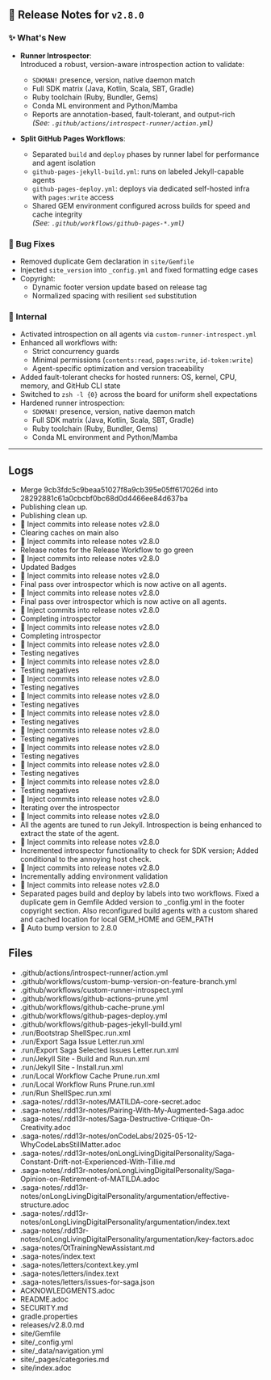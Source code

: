 ## 📝 Release Notes for `v2.8.0`

### ✨ What's New

- **Runner Introspector**:  
  Introduced a robust, version-aware introspection action to validate:
    - `SDKMAN!` presence, version, native daemon match
    - Full SDK matrix (Java, Kotlin, Scala, SBT, Gradle)
    - Ruby toolchain (Ruby, Bundler, Gems)
    - Conda ML environment and Python/Mamba
    - Reports are annotation-based, fault-tolerant, and output-rich  
      *(See: `.github/actions/introspect-runner/action.yml`)*

- **Split GitHub Pages Workflows**:
    - Separated `build` and `deploy` phases by runner label for performance and agent isolation
    - `github-pages-jekyll-build.yml`: runs on labeled Jekyll-capable agents
    - `github-pages-deploy.yml`: deploys via dedicated self-hosted infra with `pages:write` access
    - Shared GEM environment configured across builds for speed and cache integrity  
      *(See: `.github/workflows/github-pages-*.yml`)*

### 🐛 Bug Fixes

- Removed duplicate Gem declaration in `site/Gemfile`
- Injected `site_version` into `_config.yml` and fixed formatting edge cases
- Copyright:
    - Dynamic footer version update based on release tag
    - Normalized spacing with resilient `sed` substitution

### 🔬 Internal

- Activated introspection on all agents via `custom-runner-introspect.yml`
- Enhanced all workflows with:
    - Strict concurrency guards
    - Minimal permissions (`contents:read`, `pages:write`, `id-token:write`)
    - Agent-specific optimization and version traceability
- Added fault-tolerant checks for hosted runners: OS, kernel, CPU, memory, and GitHub CLI state
- Switched to `zsh -l {0}` across the board for uniform shell expectations
- Hardened runner introspection:  
    - `SDKMAN!` presence, version, native daemon match
    - Full SDK matrix (Java, Kotlin, Scala, SBT, Gradle)
    - Ruby toolchain (Ruby, Bundler, Gems)
    - Conda ML environment and Python/Mamba

---

## Logs

- Merge 9cb3fdc5c9beaa51027f8a9cb395e05ff617026d into 28292881c61a0cbcbf0bc68d0d4466ee84d637ba
- Publishing clean up.
- Publishing clean up.
- 📝 Inject commits into release notes v2.8.0
- Clearing caches on main also
- 📝 Inject commits into release notes v2.8.0
- Release notes for the Release Workflow to go green
- 📝 Inject commits into release notes v2.8.0
- Updated Badges
- 📝 Inject commits into release notes v2.8.0
- Final pass over introspector which is now active on all agents.
- 📝 Inject commits into release notes v2.8.0
- Final pass over introspector which is now active on all agents.
- 📝 Inject commits into release notes v2.8.0
- Completing introspector
- 📝 Inject commits into release notes v2.8.0
- Completing introspector
- 📝 Inject commits into release notes v2.8.0
- Testing negatives
- 📝 Inject commits into release notes v2.8.0
- Testing negatives
- 📝 Inject commits into release notes v2.8.0
- Testing negatives
- 📝 Inject commits into release notes v2.8.0
- Testing negatives
- 📝 Inject commits into release notes v2.8.0
- Testing negatives
- 📝 Inject commits into release notes v2.8.0
- Testing negatives
- 📝 Inject commits into release notes v2.8.0
- Testing negatives
- 📝 Inject commits into release notes v2.8.0
- Testing negatives
- 📝 Inject commits into release notes v2.8.0
- Testing negatives
- 📝 Inject commits into release notes v2.8.0
- Iterating over the introspector
- 📝 Inject commits into release notes v2.8.0
- All the agents are tuned to run Jekyll. Introspection is being enhanced to extract the state of the agent.
- 📝 Inject commits into release notes v2.8.0
- Incremented introspector functionality to check for SDK version; Added conditional to the annoying host check.
- 📝 Inject commits into release notes v2.8.0
- Incrementally adding environment validation
- 📝 Inject commits into release notes v2.8.0
- Separated pages build and deploy by labels into two workflows. Fixed a duplicate gem in Gemfile Added version to _config.yml in the footer copyright section. Also reconfigured build agents with a custom shared and cached location for local GEM_HOME and GEM_PATH
- 🔼 Auto bump version to 2.8.0


## Files

- .github/actions/introspect-runner/action.yml
- .github/workflows/custom-bump-version-on-feature-branch.yml
- .github/workflows/custom-runner-introspect.yml
- .github/workflows/github-actions-prune.yml
- .github/workflows/github-cache-prune.yml
- .github/workflows/github-pages-deploy.yml
- .github/workflows/github-pages-jekyll-build.yml
- .run/Bootstrap ShellSpec.run.xml
- .run/Export Saga Issue Letter.run.xml
- .run/Export Saga Selected Issues Letter.run.xml
- .run/Jekyll Site - Build and Run.run.xml
- .run/Jekyll Site - Install.run.xml
- .run/Local Workflow Cache Prune.run.xml
- .run/Local Workflow Runs Prune.run.xml
- .run/Run ShellSpec.run.xml
- .saga-notes/.rdd13r-notes/MATILDA-core-secret.adoc
- .saga-notes/.rdd13r-notes/Pairing-With-My-Augmented-Saga.adoc
- .saga-notes/.rdd13r-notes/Saga-Destructive-Critique-On-Creativity.adoc
- .saga-notes/.rdd13r-notes/onCodeLabs/2025-05-12-WhyCodeLabsStillMatter.adoc
- .saga-notes/.rdd13r-notes/onLongLivingDigitalPersonality/Saga-Constant-Drift-not-Experienced-With-Tillie.md
- .saga-notes/.rdd13r-notes/onLongLivingDigitalPersonality/Saga-Opinion-on-Retirement-of-MATILDA.adoc
- .saga-notes/.rdd13r-notes/onLongLivingDigitalPersonality/argumentation/effective-structure.adoc
- .saga-notes/.rdd13r-notes/onLongLivingDigitalPersonality/argumentation/index.text
- .saga-notes/.rdd13r-notes/onLongLivingDigitalPersonality/argumentation/key-factors.adoc
- .saga-notes/OtTrainingNewAssistant.md
- .saga-notes/index.text
- .saga-notes/letters/context.key.yml
- .saga-notes/letters/index.text
- .saga-notes/letters/issues-for-saga.json
- ACKNOWLEDGMENTS.adoc
- README.adoc
- SECURITY.md
- gradle.properties
- releases/v2.8.0.md
- site/Gemfile
- site/_config.yml
- site/_data/navigation.yml
- site/_pages/categories.md
- site/index.adoc

